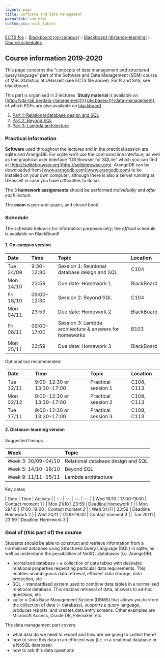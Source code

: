 ```yaml
---
layout: page
title: Software and data management
permalink: sdm.html
custom_css: with_tables
---
```

[ECTS file](https://uhintra03.uhasselt.be/studiegidswww/opleidingsonderdeel.aspx?a=2016&i=3561&n=4&t=04) ::
[Blackboard (on-campus)](https://bb.uhasselt.be/webapps/blackboard/execute/modulepage/view?course_id=_5047_1&cmp_tab_id=_14919_1) ::
[Blackboard (distance-learning)](https://bb.uhasselt.be/webapps/blackboard/execute/modulepage/view?course_id=_5049_1&cmp_tab_id=_14921_1) ::
[Course schedules](https://uhintra03.uhasselt.be/uurroosters/Default.aspx?t=04)

## Course information 2019-2020

This page concerns the "concepts of data management and structured query language" part of the Software and Data Management (SDM) course of MSc Statistics at UHasselt (see ECTS file above). For R and SAS, see blackboard.

This part is organised in 3 lectures. **Study material** is available on [http://vda-lab.be/data-management]({{site.baseurl}}/data-management), of which PDFs are also available on [blackboard](https://bb.uhasselt.be).

  1. [Part 1: Relational database design and SQL]({{site.baseurl}}/data-management/rdbms_landing_page.html)
  1. [Part 2: Beyond SQL]({{site.baseurl}}/data-management/nosql_landing_page.html)
  1. [Part 3: Lambda architecture]({{site.baseurl}}/data-management/lambda_landing_page.html)

### Practical information

**Software** used throughout the lectures and in the practical session are sqlite and ArangoDB. For sqlite we'll use the command line interface, as well as the graphical user interface "DB Browser for SQLite" which you can find at [http://sqlitebrowser.org](http://sqlitebrowser.org). ArangoDB can be downloaded from [www.arangodb.com](www.arangodb.com) to be installed on your own computer, although there is also a server running at UHasselt in case you have difficulties to do so.

The 3 **homework assignments** should be performed _individually_ and _after each lecture_.

The **exam** is pen-and-paper, and closed book.

### Schedule
The schedule below is for information purposes only; the _official_ schedule is available on BlackBoard!

#### 1. On-campus version

| Date | Time | Topic | Location |
| :-- | :-- | :-- | :-- |
| Tue 24/09 | 9:30-12:30 | Session 1: Relational database design and SQL | C104 |
| Mon 14/10 | 23:59 | Due date: Homework 1 | BlackBoard |
| Fri 18/10 | 09:00–12:30 | Session 2: Beyond SQL | C104 |
| Mon 04/11 | 23:59 | Due date: Homework 2 | BlackBoard |
| Fri 08/11 | 09:00–17:00 | Session 3: Lambda architecture & answers for homeworks | B103 |
| Mon 25/11 | 23:59 | Due date: Homework 3 | BlackBoard |

Optional but recommended

| Date | Time | Topic | Location |
| :-- | :-- | :-- | :-- |
| Tue 12/11 | 9:00-12:30 or 13:30-17:00 | Practical session 1 | C108, C113 |
| Mon 02/12 | 9:00-12:30 or 13:30-17:00 | Practical session 2 | C108, C113 |
| Tue 17/11 | 9:00-12:30 or 13:30-17:00 | Practical session 3 | C108, C113 |

#### 2. Distance-learning version
Suggested timings

| Week | Topic |
| :-- | :-- |
| Week 3: 30/09-04/10 | Relational database design and SQL |
| Week 5: 14/10-18/10 | Beyond SQL |
| Week 9: 11/11-15/11 | Lambda architecture |

Key dates

| Date | Time | Activity |
| :-- | :-- | :-- | :-- |
| Wed 16/10 | 17:00-19:00 | Contact moment 1 |
| Mon 21/10 | 23:59 | Deadline Homework 1 |
| Mon 28/10 | 17:00-19:00 | Contact moment 2 |
| Wed 04/11 | 23:59 | Deadline Homework 2 |
| Wed 20/11 | 17:00-19:00 | Contact moment 3 |
| Tue 26/11 | 23:59 | Deadline Homework 3 |

### Goal of (this part of) the course
Students should be able to construct and retrieve information from a normalised database using Structured Query Language (SQL) in sqlite, as well as understand the possibilities of NoSQL databases (i.c. ArangoDB).

- normalised database = a collection of data tables with desirable relational properties respecting particular data requirements. This enables unambiguous data retrieval, efficient data storage, data protection, etc
- SQL = standardised system used to combine data tables in a normalised relational database. This enables retrieval of data, answers to ad-hoc questions, etc
- sqlite = Data Base Management System (DBMS) that allows you to store the collection of data (= database), supports a query
language, produces reports, and creates data entry screens. Other examples are Microsoft Access, Oracle DB, Filemaker, etc.

The data management part covers:
- what data do we need to record and how are we going to collect them?
- how to store this data in an efficient way (i.c. in a relational database or a NoSQL database)
- how to ask this data questions
